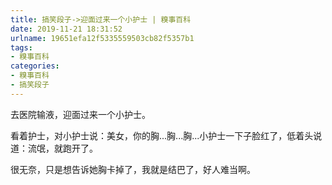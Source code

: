 ```yaml
---
title: 搞笑段子->迎面过来一个小护士 | 糗事百科
date: 2019-11-21 18:31:52
urlname: 19651efa12f5335559503cb82f5357b1
tags: 
- 糗事百科
categories:
- 糗事百科
- 搞笑段子
---
```

去医院输液，迎面过来一个小护士。

看着护士，对小护士说：美女，你的胸...胸...胸...小护士一下子脸红了，低着头说道：流氓，就跑开了。

很无奈，只是想告诉她胸卡掉了，我就是结巴了，好人难当啊。


